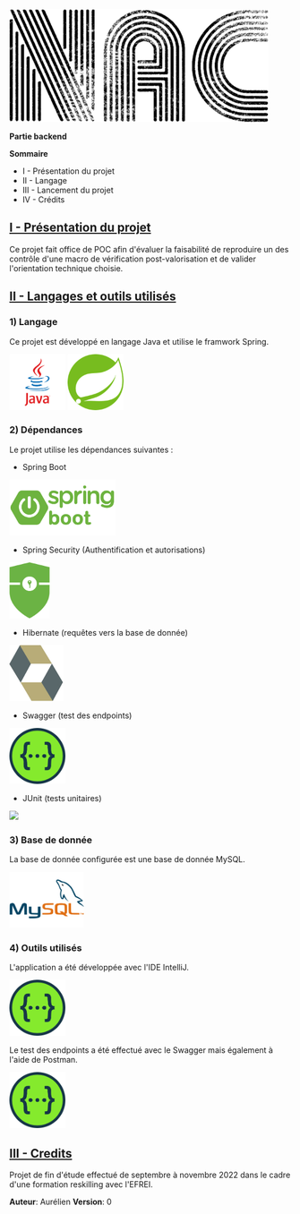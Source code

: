 ![logo](https://github.com/Ptiga/nac-backend/blob/main/img/NAC.png)

**Partie backend**


**Sommaire**
* I - Présentation du projet
* II - Langage
* III - Lancement du projet
* IV - Crédits



## <u>I - Présentation du projet</u>

Ce projet fait office de POC afin d'évaluer la faisabilité de reproduire un des contrôle d'une macro de vérification post-valorisation et de valider l'orientation technique choisie.



## <u>II - Langages et outils utilisés</u>


### 1) Langage

Ce projet est développé en langage Java et utilise le framwork Spring.

<img src="https://github.com/Ptiga/nac-backend/blob/main/img/logo-java.png" data-canonical-src="https://github.com/Ptiga/nac-backend/blob/main/img/logo-java.png"  height="100" /> <img src="https://github.com/Ptiga/nac-backend/blob/main/img/logo-spring.png" data-canonical-src="https://github.com/Ptiga/nac-backend/blob/main/img/logo-spring.png"  height="100" />


### 2) Dépendances

Le projet utilise les dépendances suivantes :

* Spring Boot
<img src="https://github.com/Ptiga/nac-backend/blob/main/img/logo-springboot.png" data-canonical-src="https://github.com/Ptiga/nac-backend/blob/main/img/logo-springboot.png" height="100" />

* Spring Security (Authentification et autorisations)
<img src="https://github.com/Ptiga/nac-backend/blob/main/img/Spring Security.png" data-canonical-src="https://github.com/Ptiga/nac-backend/blob/main/img/Spring Security.png" height="100" />

* Hibernate (requêtes vers la base de donnée)
<img src="https://github.com/Ptiga/nac-backend/blob/main/img/Hibernate.png" data-canonical-src="https://github.com/Ptiga/nac-backend/blob/main/img/Hibernate.png" height="100" />

* Swagger (test des endpoints)
<img src="https://github.com/Ptiga/nac-backend/blob/main/img/Swagger.png" data-canonical-src="https://github.com/Ptiga/nac-backend/blob/main/img/Swagger.png" height="100" />

* JUnit (tests unitaires)
<img src="https://www.sparks-formation.com/wp-content/uploads/2020/06/Junit-logo.png" data-canonical-src="https://www.sparks-formation.com/wp-content/uploads/2020/06/Junit-logo.png" height="100" />


### 3) Base de donnée

La base de donnée configurée est une base de donnée MySQL.

<img src="https://github.com/Ptiga/nac-backend/blob/main/img/logo-mysql.png" data-canonical-src="https://github.com/Ptiga/nac-backend/blob/main/img/logo-mysql.png" height="100" />


### 4) Outils utilisés

L'application a été développée avec l'IDE IntelliJ.

<img src="https://github.com/Ptiga/nac-backend/blob/main/img/Swagger.png" data-canonical-src="https://github.com/Ptiga/nac-backend/blob/main/img/Swagger.png" height="100" />

Le test des endpoints a été effectué avec le Swagger mais également à l'aide de Postman.

<img src="https://github.com/Ptiga/nac-backend/blob/main/img/Swagger.png" data-canonical-src="https://github.com/Ptiga/nac-backend/blob/main/img/Swagger.png" height="100" />



## <u>III - Credits</u>

Projet de fin d'étude effectué de septembre à novembre 2022 dans le cadre d'une formation reskilling avec l'EFREI.

**Auteur**: Aurélien
**Version**: 0


